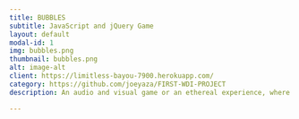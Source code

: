```yaml
---
title: BUBBLES
subtitle: JavaScript and jQuery Game
layout: default
modal-id: 1
img: bubbles.png
thumbnail: bubbles.png
alt: image-alt
client: https://limitless-bayou-7900.herokuapp.com/
category: https://github.com/joeyaza/FIRST-WDI-PROJECT
description: An audio and visual game or an ethereal experience, where the player pops bubbles which randomly generate on the screen. Completed for my first project after one and a half weeks of learning, using JavaScript and jQuery and styled using CSS. Remember to turn the sound up!

---
```

